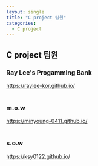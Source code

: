 ```yaml
---
layout: single
title: "C project 팀원"
categories:
  - C project
---
```


## C project 팀원 <br>
### Ray Lee's Progamming Bank <br>
https://raylee-kor.github.io/ <br> <br>
### m.o.w <br>
https://minyoung-0411.github.io/ <br> <br>
### s.o.w <br>
https://ksy0122.github.io/ <br> <br>
